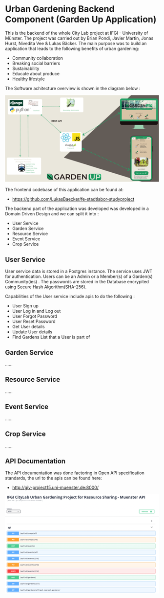 # Urban Gardening Backend Component (Garden Up Application)
This is the backend of the whole City Lab project at IFGI - University of Münster. The project was carried out by Brian Pondi, Javier Martin, Jonas Hurst, Nivedita Vee & Lukas Bäcker. 
The main purpose was to build an application that leads to the following benefits of urban gardening:
- Community collaboration
- Breaking social barriers
- Sustainability 
- Educate about produce 
- Healthy lifestyle



The Software achitecture overview is shown in the diagram below : 

![](readme-files/software-architecture.png)

The frontend codebase of this application can be found at:
- https://github.com/LukasBaecker/fe-stadtlabor-studyproject 

The backend part of the application was developed was developed in a Domain Driven Design and we can split it into :
- User Service
- Garden Service
- Resource Service
- Event Service
- Crop Service


## User Service 

User service data is stored in a Postgres instance. The service uses JWT for authentication. Users can be an Admin or a Member(s) of a Garden(s) Community(ies) . The passwords are stored in the Database encrypited using Secure Hash Algorithm(SHA-256).

Capabilities of the User service include apis to do the following :

- User Sign up
- User Log in and Log out
- User Forgot Password
- User Reset Password
- Get User details
- Update User details
- Find Gardens List that a User is part of

## Garden Service 

......

## Resource Service

......

## Event Service

......

## Crop Service

......

## API Documentation

The API documentation was done factoring in Open API specification standards, the url to the apis can be found here:
- http://giv-project15.uni-muenster.de:8000/

![](readme-files/garden-up-api-docs.png)